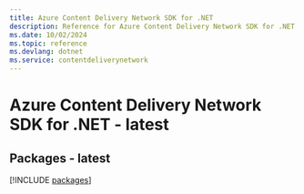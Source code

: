 ```yaml
---
title: Azure Content Delivery Network SDK for .NET
description: Reference for Azure Content Delivery Network SDK for .NET
ms.date: 10/02/2024
ms.topic: reference
ms.devlang: dotnet
ms.service: contentdeliverynetwork
---
```

# Azure Content Delivery Network SDK for .NET - latest
## Packages - latest
[!INCLUDE [packages](content-delivery-network-index.md)]